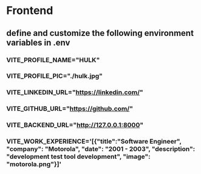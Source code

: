 # Frontend

## define and customize the following environment variables in .env
### VITE_PROFILE_NAME="HULK"
### VITE_PROFILE_PIC="./hulk.jpg"
### VITE_LINKEDIN_URL="https://linkedin.com/"
### VITE_GITHUB_URL="https://github.com/"
### VITE_BACKEND_URL="http://127.0.0.1:8000"
### VITE_WORK_EXPERIENCE='[{"title":"Software Engineer", "company": "Motorola", "date": "2001 - 2003", "description": "development test tool development", "image": "motorola.png"}]'

